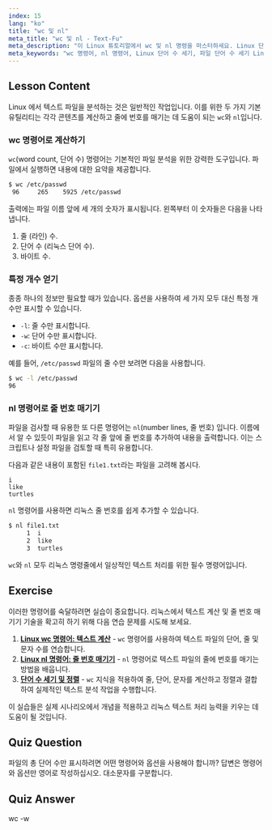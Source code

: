 ```yaml
---
index: 15
lang: "ko"
title: "wc 및 nl"
meta_title: "wc 및 nl - Text-Fu"
meta_description: "이 Linux 튜토리얼에서 wc 및 nl 명령을 마스터하세요. Linux 단어 수 세기, 파일에 줄 번호 추가, 기본 파일 분석 수행 방법을 배웁니다. 명령줄 기술을 향상시키기 위한 초보자에게 완벽한 가이드입니다."
meta_keywords: "wc 명령어, nl 명령어, Linux 단어 수 세기, 파일 단어 수 세기 Linux, Linux 줄 번호, nl 명령어 Linux, 파일 분석, 텍스트 처리 Linux, Linux 명령줄, 초보자용 Linux 튜토리얼"
---
```


## Lesson Content

Linux 에서 텍스트 파일을 분석하는 것은 일반적인 작업입니다. 이를 위한 두 가지 기본 유틸리티는 각각 콘텐츠를 계산하고 줄에 번호를 매기는 데 도움이 되는 `wc`와 `nl`입니다.

### wc 명령어로 계산하기

`wc`(word count, 단어 수) 명령어는 기본적인 파일 분석을 위한 강력한 도구입니다. 파일에서 실행하면 내용에 대한 요약을 제공합니다.

```bash
$ wc /etc/passwd
 96     265    5925 /etc/passwd
```

출력에는 파일 이름 앞에 세 개의 숫자가 표시됩니다. 왼쪽부터 이 숫자들은 다음을 나타냅니다.

1.  줄 (라인) 수.
2.  단어 수 (리눅스 단어 수).
3.  바이트 수.

### 특정 개수 얻기

종종 하나의 정보만 필요할 때가 있습니다. 옵션을 사용하여 세 가지 모두 대신 특정 개수만 표시할 수 있습니다.

- `-l`: 줄 수만 표시합니다.
- `-w`: 단어 수만 표시합니다.
- `-c`: 바이트 수만 표시합니다.

예를 들어, `/etc/passwd` 파일의 줄 수만 보려면 다음을 사용합니다.

```bash
$ wc -l /etc/passwd
96
```

### nl 명령어로 줄 번호 매기기

파일을 검사할 때 유용한 또 다른 명령어는 `nl`(number lines, 줄 번호) 입니다. 이름에서 알 수 있듯이 파일을 읽고 각 줄 앞에 줄 번호를 추가하여 내용을 출력합니다. 이는 스크립트나 설정 파일을 검토할 때 특히 유용합니다.

다음과 같은 내용이 포함된 `file1.txt`라는 파일을 고려해 봅시다.

```plaintext
i
like
turtles
```

`nl` 명령어를 사용하면 리눅스 줄 번호를 쉽게 추가할 수 있습니다.

```bash
$ nl file1.txt
     1	i
     2	like
     3	turtles
```

`wc`와 `nl` 모두 리눅스 명령줄에서 일상적인 텍스트 처리를 위한 필수 명령어입니다.

## Exercise

이러한 명령어를 숙달하려면 실습이 중요합니다. 리눅스에서 텍스트 계산 및 줄 번호 매기기 기술을 확고히 하기 위해 다음 연습 문제를 시도해 보세요.

1.  **[Linux wc 명령어: 텍스트 계산](https://labex.io/ko/labs/linux-linux-wc-command-text-counting-219200)** - `wc` 명령어를 사용하여 텍스트 파일의 단어, 줄 및 문자 수를 연습합니다.
2.  **[Linux nl 명령어: 줄 번호 매기기](https://labex.io/ko/labs/linux-linux-nl-command-line-numbering-210988)** - `nl` 명령어로 텍스트 파일의 줄에 번호를 매기는 방법을 배웁니다.
3.  **[단어 수 세기 및 정렬](https://labex.io/ko/labs/linux-word-count-and-sorting-388125)** - `wc` 지식을 적용하여 줄, 단어, 문자를 계산하고 정렬과 결합하여 실제적인 텍스트 분석 작업을 수행합니다.

이 실습들은 실제 시나리오에서 개념을 적용하고 리눅스 텍스트 처리 능력을 키우는 데 도움이 될 것입니다.

## Quiz Question

파일의 총 단어 수만 표시하려면 어떤 명령어와 옵션을 사용해야 합니까? 답변은 명령어와 옵션만 영어로 작성하십시오. 대소문자를 구분합니다.

## Quiz Answer

wc -w
